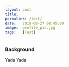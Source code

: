 ```yaml
---
layout: post
title:  
permalink: /test/
date:   2019-08-27 08:45:00
image:  profile_pic.jpg
tags:   [Test]
---
```


### Background

Yada Yada
